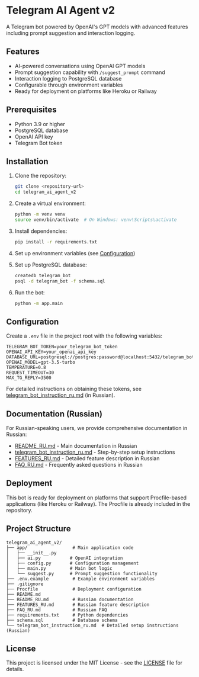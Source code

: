 # Telegram AI Agent v2

A Telegram bot powered by OpenAI's GPT models with advanced features including prompt suggestion and interaction logging.

## Features

- AI-powered conversations using OpenAI GPT models
- Prompt suggestion capability with `/suggest_prompt` command
- Interaction logging to PostgreSQL database
- Configurable through environment variables
- Ready for deployment on platforms like Heroku or Railway

## Prerequisites

- Python 3.9 or higher
- PostgreSQL database
- OpenAI API key
- Telegram Bot token

## Installation

1. Clone the repository:
   ```bash
   git clone <repository-url>
   cd telegram_ai_agent_v2
   ```

2. Create a virtual environment:
   ```bash
   python -m venv venv
   source venv/bin/activate  # On Windows: venv\Scripts\activate
   ```

3. Install dependencies:
   ```bash
   pip install -r requirements.txt
   ```

4. Set up environment variables (see [Configuration](#configuration))

5. Set up PostgreSQL database:
   ```bash
   createdb telegram_bot
   psql -d telegram_bot -f schema.sql
   ```

6. Run the bot:
   ```bash
   python -m app.main
   ```

## Configuration

Create a `.env` file in the project root with the following variables:

```
TELEGRAM_BOT_TOKEN=your_telegram_bot_token
OPENAI_API_KEY=your_openai_api_key
DATABASE_URL=postgresql://postgres:password@localhost:5432/telegram_bot
OPENAI_MODEL=gpt-3.5-turbo
TEMPERATURE=0.8
REQUEST_TIMEOUT=30
MAX_TG_REPLY=3500
```

For detailed instructions on obtaining these tokens, see [telegram_bot_instruction_ru.md](telegram_bot_instruction_ru.md) (in Russian).

## Documentation (Russian)

For Russian-speaking users, we provide comprehensive documentation in Russian:

- [README_RU.md](README_RU.md) - Main documentation in Russian
- [telegram_bot_instruction_ru.md](telegram_bot_instruction_ru.md) - Step-by-step setup instructions
- [FEATURES_RU.md](FEATURES_RU.md) - Detailed feature description in Russian
- [FAQ_RU.md](FAQ_RU.md) - Frequently asked questions in Russian

## Deployment

This bot is ready for deployment on platforms that support Procfile-based applications (like Heroku or Railway). The Procfile is already included in the repository.

## Project Structure

```
telegram_ai_agent_v2/
├── app/                 # Main application code
│   ├── __init__.py
│   ├── ai.py           # OpenAI integration
│   ├── config.py       # Configuration management
│   ├── main.py         # Main bot logic
│   └── suggest.py      # Prompt suggestion functionality
├── .env.example         # Example environment variables
├── .gitignore
├── Procfile             # Deployment configuration
├── README.md
├── README_RU.md         # Russian documentation
├── FEATURES_RU.md       # Russian feature description
├── FAQ_RU.md            # Russian FAQ
├── requirements.txt     # Python dependencies
├── schema.sql           # Database schema
└── telegram_bot_instruction_ru.md  # Detailed setup instructions (Russian)
```

## License

This project is licensed under the MIT License - see the [LICENSE](LICENSE) file for details.